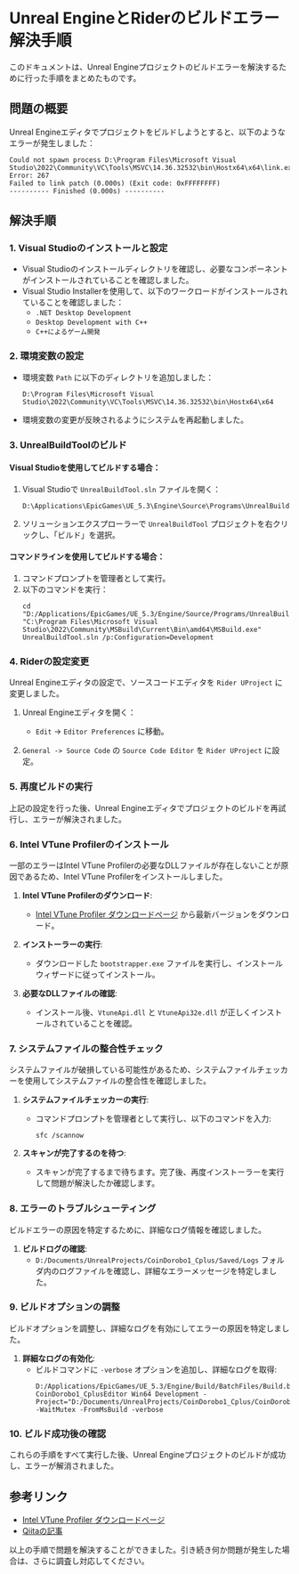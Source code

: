 
# Unreal EngineとRiderのビルドエラー解決手順

このドキュメントは、Unreal Engineプロジェクトのビルドエラーを解決するために行った手順をまとめたものです。

## 問題の概要

Unreal Engineエディタでプロジェクトをビルドしようとすると、以下のようなエラーが発生しました：

```
Could not spawn process D:\Program Files\Microsoft Visual Studio\2022\Community\VC\Tools\MSVC\14.36.32532\bin\Hostx64\x64\link.exe. Error: 267
Failed to link patch (0.000s) (Exit code: 0xFFFFFFFF)
---------- Finished (0.000s) ----------
```

## 解決手順

### 1. Visual Studioのインストールと設定

- Visual Studioのインストールディレクトリを確認し、必要なコンポーネントがインストールされていることを確認しました。
- Visual Studio Installerを使用して、以下のワークロードがインストールされていることを確認しました：
  - `.NET Desktop Development`
  - `Desktop Development with C++`
  - `C++によるゲーム開発`

### 2. 環境変数の設定

- 環境変数 `Path` に以下のディレクトリを追加しました：
  ```
  D:\Program Files\Microsoft Visual Studio\2022\Community\VC\Tools\MSVC\14.36.32532\bin\Hostx64\x64
  ```
- 環境変数の変更が反映されるようにシステムを再起動しました。

### 3. UnrealBuildToolのビルド

#### Visual Studioを使用してビルドする場合：

1. Visual Studioで `UnrealBuildTool.sln` ファイルを開く：
   ```
   D:\Applications\EpicGames\UE_5.3\Engine\Source\Programs\UnrealBuildTool\UnrealBuildTool.sln
   ```

2. ソリューションエクスプローラーで `UnrealBuildTool` プロジェクトを右クリックし、「ビルド」を選択。

#### コマンドラインを使用してビルドする場合：

1. コマンドプロンプトを管理者として実行。
2. 以下のコマンドを実行：
   ```shell
   cd "D:/Applications/EpicGames/UE_5.3/Engine/Source/Programs/UnrealBuildTool/"
   "C:\Program Files\Microsoft Visual Studio\2022\Community\MSBuild\Current\Bin\amd64\MSBuild.exe" UnrealBuildTool.sln /p:Configuration=Development
   ```

### 4. Riderの設定変更

Unreal Engineエディタの設定で、ソースコードエディタを `Rider UProject` に変更しました。

1. Unreal Engineエディタを開く：
   - `Edit` -> `Editor Preferences` に移動。

2. `General -> Source Code` の `Source Code Editor` を `Rider UProject` に設定。

### 5. 再度ビルドの実行

上記の設定を行った後、Unreal Engineエディタでプロジェクトのビルドを再試行し、エラーが解決されました。

### 6. Intel VTune Profilerのインストール

一部のエラーはIntel VTune Profilerの必要なDLLファイルが存在しないことが原因であるため、Intel VTune Profilerをインストールしました。

1. **Intel VTune Profilerのダウンロード**:
   - [Intel VTune Profiler ダウンロードページ](https://www.intel.com/content/www/us/en/developer/tools/oneapi/vtune-profiler.html) から最新バージョンをダウンロード。

2. **インストーラーの実行**:
   - ダウンロードした `bootstrapper.exe` ファイルを実行し、インストールウィザードに従ってインストール。

3. **必要なDLLファイルの確認**:
   - インストール後、`VtuneApi.dll` と `VtuneApi32e.dll` が正しくインストールされていることを確認。

### 7. システムファイルの整合性チェック

システムファイルが破損している可能性があるため、システムファイルチェッカーを使用してシステムファイルの整合性を確認しました。

1. **システムファイルチェッカーの実行**:
   - コマンドプロンプトを管理者として実行し、以下のコマンドを入力:
     ```shell
     sfc /scannow
     ```

2. **スキャンが完了するのを待つ**:
   - スキャンが完了するまで待ちます。完了後、再度インストーラーを実行して問題が解決したか確認します。

### 8. エラーのトラブルシューティング

ビルドエラーの原因を特定するために、詳細なログ情報を確認しました。

1. **ビルドログの確認**:
   - `D:/Documents/UnrealProjects/CoinDorobo1_Cplus/Saved/Logs` フォルダ内のログファイルを確認し、詳細なエラーメッセージを特定しました。

### 9. ビルドオプションの調整

ビルドオプションを調整し、詳細なログを有効にしてエラーの原因を特定しました。

1. **詳細なログの有効化**:
   - ビルドコマンドに `-verbose` オプションを追加し、詳細なログを取得:
     ```shell
     D:/Applications/EpicGames/UE_5.3/Engine/Build/BatchFiles/Build.bat CoinDorobo1_CplusEditor Win64 Development -Project="D:/Documents/UnrealProjects/CoinDorobo1_Cplus/CoinDorobo1_Cplus.uproject" -WaitMutex -FromMsBuild -verbose
     ```

### 10. ビルド成功後の確認

これらの手順をすべて実行した後、Unreal Engineプロジェクトのビルドが成功し、エラーが解消されました。

## 参考リンク

- [Intel VTune Profiler ダウンロードページ](https://www.intel.com/content/www/us/en/developer/tools/oneapi/vtune-profiler.html)
- [Qiitaの記事](https://qiita.com/_akoto_/items/f91a9e52d6e1f904bb78)

以上の手順で問題を解決することができました。引き続き何か問題が発生した場合は、さらに調査し対応してください。
